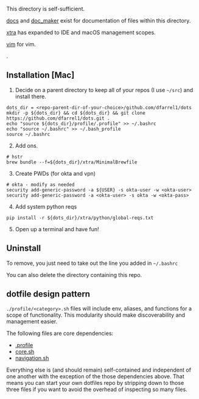 This directory is self-sufficient. 

[docs](../docs) and [doc_maker](../doc_maker) exist for documentation of files within this directory.

[xtra](../xtra) has expanded to IDE and macOS management scopes.

[vim](../vim) for vim.

.

## Installation [Mac]

1. Decide on a parent directory to keep all of your repos (I use `~/src`) and install there.

```
dots_dir = <repo-parent-dir-of-your-choice>/github.com/dfarrel1/dots
mkdir -p ${dots_dir} && cd ${dots_dir} && git clone https://github.com/dfarrel1/dots.git .
echo "source ${dots_dir}/profile/.profile" >> ~/.bashrc
echo "source ~/.bashrc" >> ~/.bash_profile
source ~/.bashrc
```

2. Add ons.

```
# hstr
brew bundle --f=${dots_dir}/xtra/MinimalBrewfile
```

3. Create PWDs (for okta and vpn)

```
# okta - modify as needed
security add-generic-password -a ${USER} -s okta-user -w <okta-user>
security add-generic-password -a <okta-user> -s okta -w <okta-pass>
```

4. Add system python reqs

`pip install -r ${dots_dir}/xtra/python/global-reqs.txt`


5. Open up a terminal and have fun!


## Uninstall

To remove, you just need to take out the line you added in `~/.bashrc`

You can also delete the directory containing this repo.

## dotfile design pattern

`./profile/<category>.sh` files will include env, aliases, and functions for a scope of functionality. This modularity should make discoverability and management easier.

The following files are core dependencies:

- [.profile](./profile/.profile)
- [core.sh](./profile/core.sh)
- [navigation.sh](./profile/navigation.sh)

Everything else is (and should remain) self-contained and independent of one another with the exception of the those dependencies above. That means you can start your own dotfiles repo by stripping down to those three files if you want to avoid the overhead of inspecting so many files.

